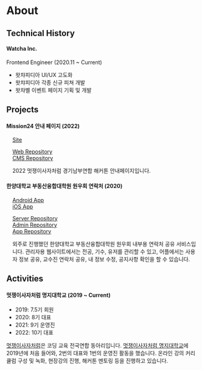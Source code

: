 # About

## Technical History

#### Watcha Inc.

Frontend Engineer (2020.11 ~ Current)

- 왓챠피디아 UI/UX 고도화
- 왓챠피디아 각종 신규 피쳐 개발
- 왓챠벨 이벤트 페이지 기획 및 개발

## Projects

#### Mission24 안내 페이지 (2022)

<div style="margin-left: 1rem">

[Site](https://mission24.link)

[Web Repository](https://github.com/ndaemy/mission24-pr-page)  
[CMS Repository](https://github.com/ndaemy/mission24-pr-page-cms)

2022 멋쟁이사자처럼 경기남부연합 해커톤 안내페이지입니다.

<TechStacks
  :list="['TypeScript', 'React', 'Next.js', 'Strapi', 'Vercel', 'Amazon Lightsail']" />

</div>

#### 한양대학교 부동산융합대학원 원우회 연락처 (2020)

<div style="margin-left: 1rem">

[Android App](https://play.google.com/store/apps/details?id=com.MJU.HURE_APP)  
[iOS App](https://apps.apple.com/kr/app/id1502471688)

[Server Repository](https://github.com/ndaemy/hure_backend)  
[Admin Repository](https://github.com/ndaemy/hure_admin_frontend)  
[App Repository](https://github.com/InSooBae/HYRE-App)

외주로 진행했던 한양대학교 부동산융합대학원 원우회 내부용 연락처 공유 서비스입니다.
관리자용 웹사이트에서는 전공, 기수, 유저를 관리할 수 있고, 어플에서는 사용자 정보 공유, 교수진 연락처 공유, 내 정보 수정, 공지사항 확인을 할 수 있습니다.

<TechStacks
  :list="['JavaScript', 'React', 'React Native', 'GraphQL', 'Apollo', 'GraphQL Yoga', 'Prisma v1', 'PostgreSQL', 'Netlify', 'Heroku']"
/>

</div>

## Activities

#### 멋쟁이사자처럼 명지대학교 (2019 ~ Current)

- 2019: 7.5기 회원
- 2020: 8기 대표
- 2021: 9기 운영진
- 2022: 10기 대표

[멋쟁이사자처럼](https://www.instagram.com/likelion.univ/)은 코딩 교육 전국연합 동아리입니다.
[멋쟁이사자처럼 명지대학교](https://www.instagram.com/mju_likelion/)에 2019년에 처음 들어와, 2번의 대표와 1번의 운영진 활동을 했습니다.
온라인 강의 커리큘럼 구성 및 녹화, 현장강의 진행, 해커톤 멘토링 등을 진행하고 있습니다.
